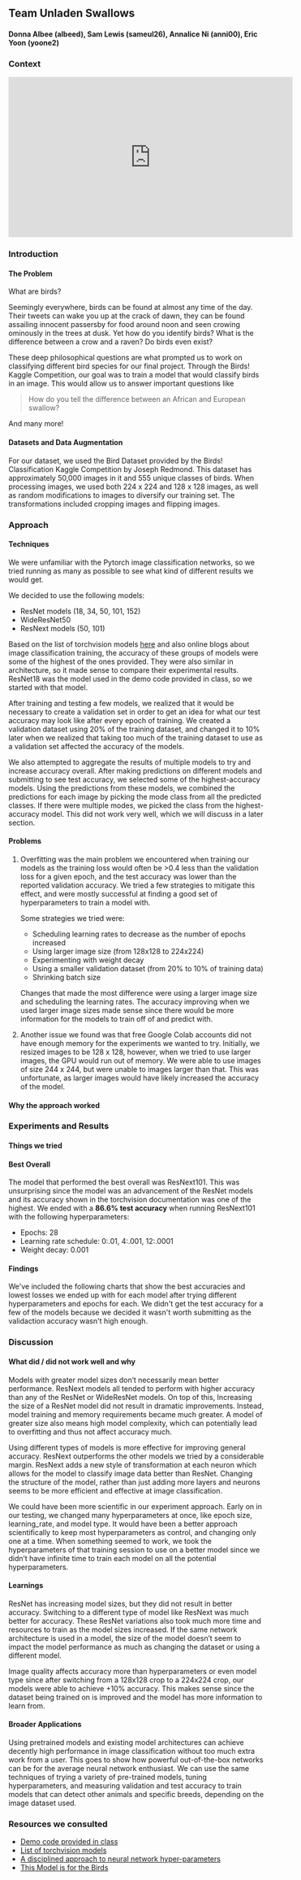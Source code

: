 ## Team Unladen Swallows

#### Donna Albee (albeed), Sam Lewis (sameul26), Annalice Ni (anni00), Eric Yoon (yoone2)

### Context

<iframe width="560" height="315" src="https://www.youtube.com/embed/liIlW-ovx0Y" title="YouTube video player"
    frameborder="0" allow="accelerometer; autoplay; clipboard-write; encrypted-media; gyroscope; picture-in-picture"
    allowfullscreen></iframe>

### Introduction

#### The Problem

What are birds?

Seemingly everywhere, birds can be found at almost any time of the day. Their tweets can wake you up at the crack of dawn, they can be found assailing innocent passersby for food around noon and seen crowing ominously in the trees at dusk. Yet how do you identify birds? What is the difference between a crow and a raven? Do birds even exist?

These deep philosophical questions are what prompted us to work on classifying different bird species for our final project. Through the Birds! Kaggle Competition, our goal was to train a model that would classify birds in an image. This would allow us to answer important questions like

> How do you tell the difference between an African and European swallow?

And many more!

#### Datasets and Data Augmentation

For our dataset, we used the Bird Dataset provided by the Birds! Classification Kaggle Competition by Joseph Redmond. This dataset has approximately 50,000 images in it and 555 unique classes of birds. When processing images, we used both 224 x 224 and 128 x 128 images, as well as random modifications to images to diversify our training set. The transformations included cropping images and flipping images.

### Approach

#### Techniques

We were unfamiliar with the Pytorch image classification networks, so we tried running as many as possible to see what kind of different results we would get.

We decided to use the following models:

* ResNet models (18, 34, 50, 101, 152)
* WideResNet50
* ResNext models (50, 101)

Based on the list of torchvision models [here](https://pytorch.org/vision/stable/models.html) and also online blogs about image classification training, the accuracy of these groups of models were some of the highest of the ones provided. They were also similar in architecture, so it made sense to compare their experimental results. ResNet18 was the model used in the demo code provided in class, so we started with that model.

After training and testing a few models, we realized that it would be necessary to create a validation set in order to get an idea for what our test accuracy may look like after every epoch of training. We created a validation dataset using 20% of the training dataset, and changed it to 10% later when we realized that taking too much of the training dataset to use as a validation set affected the accuracy of the models.

We also attempted to aggregate the results of multiple models to try and increase accuracy overall. After making predictions on different models and submitting to see  test accuracy, we selected some of the highest-accuracy models. Using the predictions from these models, we combined the predictions for each image by picking the mode class from all the predicted classes. If there were multiple modes, we picked the class from the highest-accuracy model. This did not work very well, which we will discuss in a later section.

#### Problems

1. Overfitting was the main problem we encountered when training our models as the training loss would often be >0.4 less than the validation loss for a given epoch, and the test accuracy was lower than the reported validation accuracy. We tried a few strategies to mitigate this effect, and were mostly successful at finding a good set of hyperparameters to train a model with.

    Some strategies we tried were:

    * Scheduling learning rates to decrease as the number of epochs increased
    * Using larger image size (from 128x128 to 224x224)
    * Experimenting with weight decay
    * Using a smaller validation dataset (from 20% to 10% of training data)
    * Shrinking batch size

    Changes that made the most difference were using a larger image size and scheduling the learning rates. The accuracy improving when we used larger image sizes made sense since there would be more information for the models to train off of and predict with.

2. Another issue we found was that free Google Colab accounts did not have enough memory for the experiments we wanted to try. Initially, we resized images to be 128 x 128, however, when we tried to use larger images, the GPU would run out of memory. We were able to use images of size 244 x 244, but were unable to images larger than that. This was unfortunate, as larger images would have likely increased the accuracy of the model.

#### Why the approach worked

### Experiments and Results

#### Things we tried

#### Best Overall

The model that performed the best overall was ResNext101. This was unsurprising since the model was an
advancement of the ResNet models and its accuracy shown in the torchvision documentation was one of the highest. We ended with a **86.6% test accuracy** when running ResNext101 with the following hyperparameters:

* Epochs: 28
* Learning rate schedule: 0:.01, 4:.001, 12:.0001
* Weight decay: 0.001

#### Findings

We've included the following charts that show the best accuracies and lowest losses we ended up with for each model after trying different hyperparameters and epochs for each. We didn't get the test accuracy for a few of the models because we decided it wasn't worth submitting as the validaction accuracy wasn't high enough.

### Discussion

#### What did / did not work well and why

Models with greater model sizes don’t necessarily mean better performance. ResNext models all tended to perform with higher accuracy than any of the ResNet or WideResNet models. On top of this, Increasing the size of a ResNet model did not result in dramatic improvements. Instead, model training and memory requirements became much greater. A model of greater size also means high model complexity, which can potentially lead to overfitting and thus not affect accuracy much.

Using different types of models is more effective for improving general accuracy. ResNext outperforms the other models we tried by a considerable margin. ResNext adds a new style of transformation at each neuron which allows for the model to classify image data better than ResNet. Changing the structure of the model, rather than just adding more layers and neurons seems to be more efficient and effective at image classification.

We could have been more scientific in our experiment approach. Early on in our testing, we changed many hyperparameters at once, like epoch size, learning_rate, and model type. It would have been a better approach scientifically to keep most hyperparameters as control, and changing only one at a time. When something seemed to work, we took the hyperparameters of that training session to use on a better model since we didn’t have infinite time to train each model on all the potential hyperparameters.

#### Learnings

ResNet has increasing model sizes, but they did not result in better accuracy. Switching to a different type of model like ResNext was much better for accuracy. These ResNet variations also took much more time and resources to train as the model sizes increased. If the same network architecture is used in a model, the size of the model doesn’t seem to impact the model performance as much as changing the dataset or using a different model.

Image quality affects accuracy more than hyperparameters or even model type since after switching from a 128x128 crop to a 224x224 crop, our models were able to achieve +10% accuracy. This makes sense since the dataset being trained on is improved and the model has more information to learn from.

#### Broader Applications

Using pretrained models and existing model architectures can achieve decently high performance in image classification without too much extra work from a user. This goes to show how powerful out-of-the-box networks can be for the average neural network enthusiast. We can use the same techniques of trying a variety of pre-trained models, tuning hyperparameters, and measuring validation and test accuracy to train models that can detect other animals and specific breeds, depending on the image dataset used.

### Resources we consulted

* [Demo code provided in class](https://colab.research.google.com/drive/1kHo8VT-onDxbtS3FM77VImG35h_K_Lav#scrollTo=yRzPDiVzsyGz)
* [List of torchvision models](https://pytorch.org/vision/stable/models.html)
* [A disciplined approach to neural network hyper-parameters](https://arxiv.org/abs/1803.09820)
* [This Model is for the Birds](https://towardsdatascience.com/this-model-is-for-the-birds-6d55060d9074)
